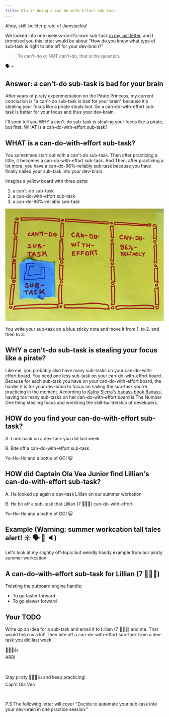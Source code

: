 ```yaml
---
title: Ola is doing a can-do-with-effort sub-task
---
```


Ahoy, skill-builder pirate of Jamstackia!

We looked into one useless-on-it's-own sub-task [in my last letter](/emails/2022-09-07-async-await/), and I promised you this letter would be about "How do you know what type of sub-task is right to bite off for your dev-brain?"

> To can't-do or NOT can't-do, that is the question.

🗣️ 💀

## Answer: a can't-do sub-task is bad for your brain

After years of piraty experimentation on the Pirate Princess, my current conclusion is "a can't-do sub-task is bad for your brain" because it's stealing your focus like a pirate steals loot. So a can-do-with-effort sub-task is better for your focus and thus your dev-brain.

I'll soon tell you WHY a can't-do sub-task is stealing your focus like a pirate, but first: WHAT is a can-do-with-effort sub-task?

## WHAT is a can-do-with-effort sub-task?

You sometimes start out with a can't-do sub-task. Then after practicing a little, it becomes a can-do-with-effort sub-task. And Then, after practicing a lot more, you have a can-do-96%-reliably sub-task because you have finally nailed your sub-task into your dev-brain.

Imagine a yellow board with three parts:

1. a can't-do sub-task
2. a can-do-with-effort sub-task
3. a can-do-96%-reliably sub-task

![sub-task-board](./sub-task-board.png)

You write your sub-task on a blue sticky note and move it from 1. to 2. and then to 3.

## WHY a can't-do sub-task is stealing your focus like a pirate?

Like me, you probably also have many sub-tasks on your can-do-with-effort board. You need one less sub-task on your can-do-with-effort board. Because for each sub-task you have on your can-do-with-effort board, the harder it is for your dev-brain to focus on nailing the sub-task you're practicing in the moment. According to [Kathy Sierra's badass book Badass](https://www.amazon.com/Badass-Making-Awesome-Kathy-Sierra-ebook/dp/B00VAUIM18/), having too many sub-tasks on her can-do-with-effort board is The Number One thing stealing focus and wrecking the skill-buildership of developers.

## HOW do you find your can-do-with-effort sub-task?

A. Look back on a dev-task you did last week

B. Bite off a can-do-with-effort sub-task

Yo-Ho-Ho and a bottle of GO! 😺

## HOW did Captain Ola Vea Junior find Lillian's can-do-with-effort sub-task?

A. He looked up again a dev-task Lillian on our summer workation

B. He bit off a sub-task that Lillian (7 🏴‍☠️👸) can-do-with-effort

Yo-Ho-Ho and a bottle of GO! 😺

## Example (Warning: summer workcation tall tales alert!&nbsp;☀️&nbsp;🗣️&nbsp;💬&nbsp;🔈)

Let's look at my slightly off-topic but weirdly handy example from our piraty summer workcation.

## A can-do-with-effort sub-task for Lillian (7&nbsp;🏴‍☠️👸)

Twisting the outboard engine handle:

- To go faster forward
- To go slower forward

## Your TODO

Write up an idea for a sub-task and email it to Lillian (7 🏴‍☠️👸) and me. That would help us a lot! Then bite off a can-do-with-effort sub-task from a dev-task you did last week.

🏴‍☠️😺👍  
ARR!

&nbsp;

Stay piraty 🏴‍☠️😺👍 and keep practicing!  
Cap'n Ola Vea

&nbsp;

P.S
The following letter will cover "Decide to automate your sub-task into your dev-brain in one practice session."
